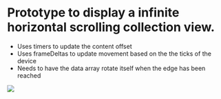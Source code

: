 # Prototype to display a infinite horizontal scrolling collection view.

- Uses timers to update the content offset
- Uses frameDeltas to update movement based on the the ticks of the device
- Needs to have the data array rotate itself when the edge has been reached

[![](http://i.ytimg.com/vi/gzgVrWmVfww/maxresdefault.jpg)](https://youtube.com/embed/gzgVrWmVfww)
